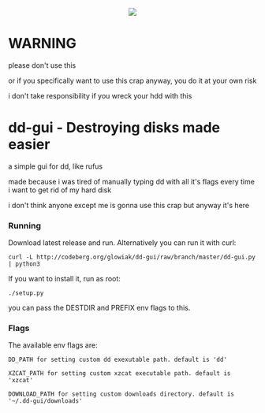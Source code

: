 <p align="center"><img src="http://codeberg.org/glowiak/dd-gui/raw/branch/master/screenshot.bmp"></p>

# WARNING

please don't use this

or if you specifically want to use this crap anyway, you do it at your own risk

i don't take responsibility if you wreck your hdd with this

# dd-gui - Destroying disks made easier

a simple gui for dd, like rufus

made because i was tired of manually typing dd with all it's flags every time i want to get rid of my hard disk

i don't think anyone except me is gonna use this crap but anyway it's here

### Running

Download latest release and run. Alternatively you can run it with curl:

	curl -L http://codeberg.org/glowiak/dd-gui/raw/branch/master/dd-gui.py | python3

If you want to install it, run as root:

	./setup.py

you can pass the DESTDIR and PREFIX env flags to this.

### Flags

The available env flags are:

	DD_PATH for setting custom dd exexutable path. default is 'dd'

	XZCAT_PATH for setting custom xzcat executable path. default is 'xzcat'

	DOWNLOAD_PATH for setting custom downloads directory. default is '~/.dd-gui/downloads'

